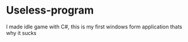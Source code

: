 # Useless-program
I made idle game with C#, this is my first windows form application thats why it sucks
